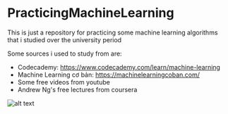 # PracticingMachineLearning
This is just a repository for practicing some machine learning algorithms that i studied over the university period

Some sources i used to study from are:
  - Codecademy: https://www.codecademy.com/learn/machine-learning
  - Machine Learning cơ bản: https://machinelearningcoban.com/
  - Some free videos from youtube
  - Andrew Ng's free lectures from coursera

![alt text](https://github.com/VinhTongThanh/PracticingMachineLearning/blob/main/Certificate.png?raw=true)
